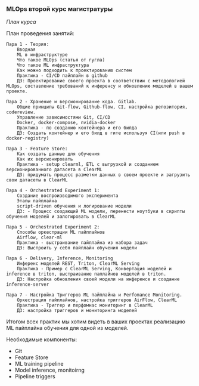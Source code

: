 ### MLOps второй курс магистратуры

*План курса*

План проведения занятий:
    
    Пара 1 - Теория: 
        Вводная
        ML в инфраструктуре 
        Что такое MLOps (статья от гугла)
        Что такое ML инфраструктура 
        Как можно подходить к проектированию систем 
        Практика - CI/CD пайплайн в github
        ДЗ: Проектирование своего проекта в соответствии с методологией MLOps, составление требований к инференсу и обновлению моделей в вашем проекте.

    Пара 2 - Хранение и версионирование кода. Gitlab. 
        Общие принципы Git-flow, Github-flow, CI, настройка репозитория, codereview.
        Управление зависимостями Git, CI/CD
        Docker, docker-compose, nvidia-docker
        Практика - по созданию контейнера и его билда
        ДЗ: Создать контейнер и его билд в гите используя CI(или push в docker-registry)

    Пара 3 - Feature Store:
        Как создать данные для обучения
        Как их версионировать
        Практика - setup clearml, ETL с выгрузкой и созданием версионированного датасета в ClearML
        ДЗ: придумать процесс разметки данных в своем проекте и загрузить свои датасеты в ClearML
    
    Пара 4 - Orchestrated Experiment 1:
        Создание воспроизводимого эксперимента 
        Этапы пайплайна
        script-driven обучения и логирование модели 
        ДЗ: - Процесс создающий ML модели, перенести ноутбуки в скрипты обучения моделей и залогировать в ClearML

    Пара 5 - Orchestrated Experiment 2:
        Способы оркестрации ML пайплайнов
        Airflow, clear-ml
        Практика - выстраивание пайплайна из набора задач
        ДЗ: Выстроить у себя пайплайн обучения модели

    Пара 6 - Delivery, Inference, Monitoring
        Инференс моделей REST, Triton, ClearML Serving
        Практика - Пример с ClearML Serving, Конвертация моделей и inference в triton, выстраивание паплайнов моделей в triton.
        ДЗ: Настройка обновления своей модели на инференсе и создание inference-server
    
    Пара 7 - Настройка Триггеров ML пайплайна и Perfomance Monitoring.
        Оркестрация пайплайнов, настройка триггеров AirFlow, ClearML
        Практика - Триггер и перфомнас мониторинг в ClearML
        ДЗ: настройка триггеров и мониторинга моделей

    
Итогом всех практик мы хотим видеть в ваших проектах реализацию ML пайплайна обучения для одной из моделей.

Необходимые компоненты:
- Git
- Feature Store
- ML training pipeline
- Model inference, monitoirng
- Pipeline triggers